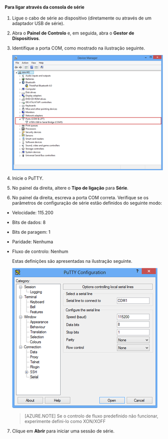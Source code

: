 <!--author=SharS last changed: 9/17/15-->

#### Para ligar através da consola de série

1. Ligue o cabo de série ao dispositivo (diretamente ou através de um adaptador USB de série).

2. Abra o **Painel de Controlo** e, em seguida, abra o **Gestor de Dispositivos**.

3. Identifique a porta COM, como mostrado na ilustração seguinte.

     ![Ligar através da consola de série](./media/storsimple-use-putty/HCS_ConnectingDeviceS-include.png)

4. Inicie o PuTTY. 

5. No painel da direita, altere o **Tipo de ligação** para **Série**.

6. No painel da direita, escreva a porta COM correta. Verifique se os parâmetros de configuração de série estão definidos do seguinte modo:
  - Velocidade: 115.200
  - Bits de dados: 8
  - Bits de paragem: 1
  - Paridade: Nenhuma
  - Fluxo de controlo: Nenhum

    Estas definições são apresentadas na ilustração seguinte.

     ![Definições do PuTTY](./media/storsimple-use-putty/HCS_PuttyConfig-include.png) 

    > [AZURE.NOTE] Se o controlo de fluxo predefinido não funcionar, experimente defini-lo como XON/XOFF

7. Clique em **Abrir** para iniciar uma sessão de série.
 


<!--HONumber=Jun16_HO2-->


